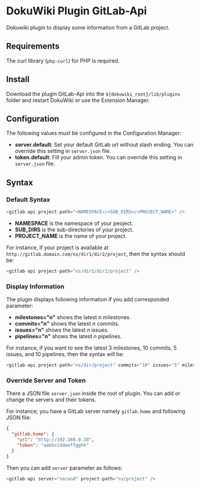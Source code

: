 # DokuWiki Plugin GitLab-Api
Dokuwiki plugin to display some information from a GitLab project.

## Requirements

The curl library (``php-curl``) for PHP is required.

## Install

Download the plugin GitLab-Api into the `${dokuwiki_root}/lib/plugins` folder and restart DokuWiki or use the Extension Manager.

## Configuration

The following values must be configured in the Configuration Manager:

- **server.default**: Set your default GitLab url without slash ending. You can override this setting in `server.json` file.
- **token.default**: Fill your admin token. You can override this setting in `server.json` file.

## Syntax

### Default Syntax

```php
<gitlab-api project-path="<NAMESPACE>/<SUB_DIRS>/<PROJECT_NAME>" />
```

- **NAMESPACE** is the namespace of your peoject.
- **SUB_DIRS** is the sub-directories of your project.
- **PROJECT_NAME** is the name of your project.

For instance, if your project is available at `http://gitlab.domain.com/ns/dir1/dir2/project`, then the syntax should be:

```php
<gitlab-api project-path="ns/dir1/dir2/project" />
```

### Display Information

The plugin displays following information if you add corresponded parameter:

- **milestones="n"** shows the latest $n$ milestones.
- **commits="n"** shows the latest $n$ commits.
- **issues="n"** shows the latest $n$ issues.
- **pipelines="n"** shows the latest $n$ pipelines.

For instance, if you want to see the latest 3 milestones, 10 commits, 5 issues, and 10 pipelines, then the syntax will be:

```php
<gitlab-api project-path="ns/dir/project" commits="10" issues="5" milestones="3" pipelines="10" />
```

### Override Server and Token

There a JSON file `server.json` inside the root of plugin. You can add or change the servers and their tokens.

For instance; you have a GitLab server namely `gitlab.home` and following JSON file:

```json
{
  "gitlab.home": {
    "url": "http://192.168.0.10",
    "token": "aabbccddeeffgghh"
  }
}
```

Then you can add `server` parameter as follows:

```php
<gitlab-api server="second" project-path="ns/project" />
```

